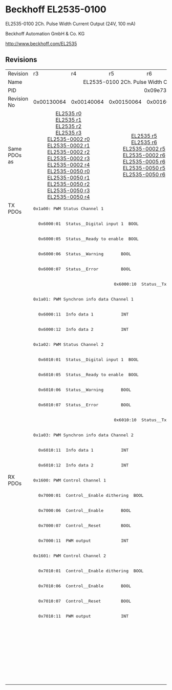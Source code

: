 # Beckhoff EL2535-0100

EL2535-0100 2Ch. Pulse Width Current Output (24V, 100 mA)

Beckhoff Automation GmbH & Co. KG

http://www.beckhoff.com/EL2535

## Revisions
<table>
<tr >
<td>Revision</td>
<td><div class="foo">r3</div></td>
<td><div class="foo">r4</div></td>
<td><div class="foo">r5</div></td>
<td><div class="foo">r6</div></td>
<td><div class="foo">r7</div></td>
</tr>
<tr >
<td>Name</td>
<td colspan=5 align="center"><div class="foo">EL2535-0100 2Ch. Pulse Width Current Output (24V, 100 mA)</div></td>
</tr>
<tr >
<td>PID</td>
<td colspan=5 align="center"><div class="foo">0x09e73052</div></td>
</tr>
<tr >
<td>Revision No</td>
<td>0x00130064</td>
<td>0x00140064</td>
<td>0x00150064</td>
<td>0x00160064</td>
<td>0x00170064</td>
</tr>
<tr >
<td>Same PDOs as</td>
<td colspan=2 align="center"><a href="EL2535">EL2535 r0</a><br/><a href="EL2535">EL2535 r1</a><br/><a href="EL2535">EL2535 r2</a><br/><a href="EL2535">EL2535 r3</a><br/><a href="EL2535-0002">EL2535-0002 r0</a><br/><a href="EL2535-0002">EL2535-0002 r1</a><br/><a href="EL2535-0002">EL2535-0002 r2</a><br/><a href="EL2535-0002">EL2535-0002 r3</a><br/><a href="EL2535-0002">EL2535-0002 r4</a><br/><a href="EL2535-0050">EL2535-0050 r0</a><br/><a href="EL2535-0050">EL2535-0050 r1</a><br/><a href="EL2535-0050">EL2535-0050 r2</a><br/><a href="EL2535-0050">EL2535-0050 r3</a><br/><a href="EL2535-0050">EL2535-0050 r4</a></td>
<td colspan=2 align="center"><a href="EL2535">EL2535 r5</a><br/><a href="EL2535">EL2535 r6</a><br/><a href="EL2535-0002">EL2535-0002 r5</a><br/><a href="EL2535-0002">EL2535-0002 r6</a><br/><a href="EL2535-0005">EL2535-0005 r6</a><br/><a href="EL2535-0050">EL2535-0050 r5</a><br/><a href="EL2535-0050">EL2535-0050 r6</a></td>
<td><a href="EL2535">EL2535 r7</a><br/><a href="EL2535-0002">EL2535-0002 r7</a><br/><a href="EL2535-0005">EL2535-0005 r7</a><br/><a href="EL2535-0050">EL2535-0050 r7</a></td>
</tr>
<tr class="txpdo pdosection">
<td rowspan=18 valign=top>TX PDOs</td>
<td colspan=5 align="left"><pre>0x1a00: PWM Status Channel 1</pre></td>
<td></td>
</tr>
<tr class="txpdo">
<td colspan=5 align="left"><pre>  0x6000:01  Status__Digital input 1  BOOL</pre></td>
</tr>
<tr class="txpdo">
<td colspan=5 align="left"><pre>  0x6000:05  Status__Ready to enable  BOOL</pre></td>
</tr>
<tr class="txpdo">
<td colspan=5 align="left"><pre>  0x6000:06  Status__Warning       BOOL</pre></td>
</tr>
<tr class="txpdo">
<td colspan=5 align="left"><pre>  0x6000:07  Status__Error         BOOL</pre></td>
</tr>
<tr class="txpdo">
<td colspan=2 align="left"></td>
<td colspan=3 align="left"><pre>  0x6000:10  Status__TxPDO Toggle  BOOL</pre></td>
</tr>
<tr class="txpdo pdosection">
<td colspan=5 align="left"><pre>0x1a01: PWM Synchron info data Channel 1</pre></td>
</tr>
<tr class="txpdo">
<td colspan=5 align="left"><pre>  0x6000:11  Info data 1           INT</pre></td>
</tr>
<tr class="txpdo">
<td colspan=5 align="left"><pre>  0x6000:12  Info data 2           INT</pre></td>
</tr>
<tr class="txpdo pdosection">
<td colspan=5 align="left"><pre>0x1a02: PWM Status Channel 2</pre></td>
</tr>
<tr class="txpdo">
<td colspan=5 align="left"><pre>  0x6010:01  Status__Digital input 1  BOOL</pre></td>
</tr>
<tr class="txpdo">
<td colspan=5 align="left"><pre>  0x6010:05  Status__Ready to enable  BOOL</pre></td>
</tr>
<tr class="txpdo">
<td colspan=5 align="left"><pre>  0x6010:06  Status__Warning       BOOL</pre></td>
</tr>
<tr class="txpdo">
<td colspan=5 align="left"><pre>  0x6010:07  Status__Error         BOOL</pre></td>
</tr>
<tr class="txpdo">
<td colspan=2 align="left"></td>
<td colspan=3 align="left"><pre>  0x6010:10  Status__TxPDO Toggle  BOOL</pre></td>
</tr>
<tr class="txpdo pdosection">
<td colspan=5 align="left"><pre>0x1a03: PWM Synchron info data Channel 2</pre></td>
</tr>
<tr class="txpdo">
<td colspan=5 align="left"><pre>  0x6010:11  Info data 1           INT</pre></td>
</tr>
<tr class="txpdo">
<td colspan=5 align="left"><pre>  0x6010:12  Info data 2           INT</pre></td>
</tr>
<tr class="rxpdo pdosection">
<td rowspan=14 valign=top>RX PDOs</td>
<td colspan=5 align="left"><pre>0x1600: PWM Control Channel 1</pre></td>
<td></td>
</tr>
<tr class="rxpdo">
<td colspan=5 align="left"><pre>  0x7000:01  Control__Enable dithering  BOOL</pre></td>
</tr>
<tr class="rxpdo">
<td colspan=5 align="left"><pre>  0x7000:06  Control__Enable       BOOL</pre></td>
</tr>
<tr class="rxpdo">
<td colspan=5 align="left"><pre>  0x7000:07  Control__Reset        BOOL</pre></td>
</tr>
<tr class="rxpdo">
<td colspan=5 align="left"><pre>  0x7000:11  PWM output            INT</pre></td>
</tr>
<tr class="rxpdo pdosection">
<td colspan=5 align="left"><pre>0x1601: PWM Control Channel 2</pre></td>
</tr>
<tr class="rxpdo">
<td colspan=5 align="left"><pre>  0x7010:01  Control__Enable dithering  BOOL</pre></td>
</tr>
<tr class="rxpdo">
<td colspan=5 align="left"><pre>  0x7010:06  Control__Enable       BOOL</pre></td>
</tr>
<tr class="rxpdo">
<td colspan=5 align="left"><pre>  0x7010:07  Control__Reset        BOOL</pre></td>
</tr>
<tr class="rxpdo">
<td colspan=5 align="left"><pre>  0x7010:11  PWM output            INT</pre></td>
</tr>
<tr class="rxpdo pdosection">
<td colspan=4 align="left"></td>
<td><pre>0x1602: PWM Dithering amplitude Channel 1</pre></td>
</tr>
<tr class="rxpdo">
<td colspan=4 align="left"></td>
<td><pre>  0x7000:12  Dithering amplitude   UINT</pre></td>
</tr>
<tr class="rxpdo pdosection">
<td colspan=4 align="left"></td>
<td><pre>0x1603: PWM Dithering amplitude Channel 2</pre></td>
</tr>
<tr class="rxpdo">
<td colspan=4 align="left"></td>
<td><pre>  0x7010:12  Dithering amplitude   UINT</pre></td>
</tr>
</table>
